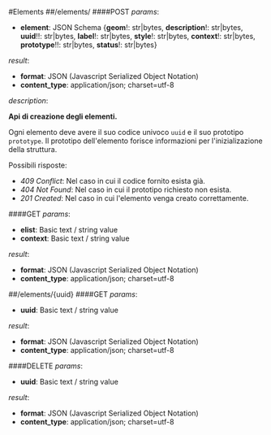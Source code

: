 #Elements
##/elements/
####POST
_params_:

- **element**: JSON Schema {**geom**!: str|bytes, **description**!: str|bytes, **uuid**!!: str|bytes, **label**!: str|bytes, **style**!: str|bytes, **context**!: str|bytes, **prototype**!!: str|bytes, **status**!: str|bytes}

_result_:

- **format**: JSON (Javascript Serialized Object Notation)
- **content_type**: application/json; charset=utf-8

_description_:


**Api di creazione degli elementi.**

Ogni elemento deve avere il suo codice univoco `uuid` e il suo prototipo `prototype`. Il prototipo dell'elemento forisce informazioni per l'inizializazione della struttura.

Possibili risposte:

- _409 Conflict_: Nel caso in cui il codice fornito esista già.
- _404 Not Found_: Nel caso in cui il prototipo richiesto non esista.
- _201 Created_: Nel caso in cui l'elemento venga creato correttamente.


####GET
_params_:

- **elist**: Basic text / string value
- **context**: Basic text / string value

_result_:

- **format**: JSON (Javascript Serialized Object Notation)
- **content_type**: application/json; charset=utf-8


##/elements/{uuid}
####GET
_params_:

- **uuid**: Basic text / string value

_result_:

- **format**: JSON (Javascript Serialized Object Notation)
- **content_type**: application/json; charset=utf-8

####DELETE
_params_:

- **uuid**: Basic text / string value

_result_:

- **format**: JSON (Javascript Serialized Object Notation)
- **content_type**: application/json; charset=utf-8


